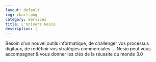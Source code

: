 ```yaml
---
layout: default
img: chart.png
category: Services
title: L'Univers Nesio
description: |
---
```

  Besoin d'un nouvel outils informatique, de challenger vos processus digitaux, de redéfinir vos stratégies commerciales ...
Nesio peut vous accompagner & vous donner les clés de la réussite du monde 3.0